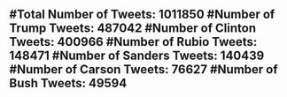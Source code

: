 #Total Number of Tweets: 1011850 
#Number of Trump Tweets: 487042
#Number of Clinton Tweets: 400966
#Number of Rubio Tweets: 148471
#Number of Sanders Tweets: 140439
#Number of Carson Tweets: 76627
#Number of Bush Tweets: 49594
---
